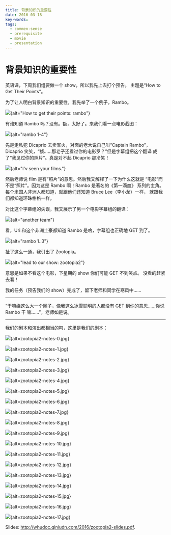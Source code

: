 ```yaml
---
title: 背景知识的重要性
date: 2016-03-18
key-words:
tags:
  - commen-sense
  - prerequisite
  - movie
  - presentation
---
```


背景知识的重要性
================

英语课，下周我们组要做一个 show，所以我先上去打个预告。
主题是“How to Get Their Points”。

为了让人明白背景知识的重要性，我先举了一个例子，Rambo。

![](http://whudoc.qiniudn.com/rambo/rambo-0.jpg){alt="How to get their points: rambo"}

有谁知道 Rambo 吗？没有。额，太好了。来我们看一点电影截图：

![](http://whudoc.qiniudn.com/rambo/rambo-1.jpg){alt="rambo 1-4"}

先是走私犯 Dicaprio 去卖军火，对面的老大说自己叫“Captain Rambo”，
Dicaprio 笑笑，“额……那老子还看过你的电影罗？”但是字幕组把这个翻译
成了“我见过你的照片”。真是对不起 Dicaprio 那冷笑！

![](http://whudoc.qiniudn.com/rambo/rambo-2.jpg){alt="I'v seen your films."}

然后老师说 film 是有“照片”的意思。然后我又解释了一下为什么这就是
“电影”而不是“照片”。因为这是 Rambo 啊！Rambo 是著名的《第一滴血》
系列的主角。每个米国人非洲人都知道，就跟他们还知道 Bruce Lee（李小龙）一样，
就跟我们都知道环珠格格一样。

对比这个字幕组的失误，我又展示了另一个电影字幕组的翻译：

![](http://whudoc.qiniudn.com/rambo/rambo-3.jpg){alt="another team"}

看，Uri 和这个非洲土豪都知道 Rambo 是啥，字幕组也正确地 GET 到了。

![](http://whudoc.qiniudn.com/rambo/rambo-4.jpg){alt="rambo 1..3"}

扯了这么一通，我引出了 Zootopia。

![](http://whudoc.qiniudn.com/rambo/rambo-5.jpg){alt="lead to our show: zootopia2"}

意思是如果不看这个电影，下星期的 show 你们可能 GET 不到笑点。
没看的赶紧去看！

我的任务（预告我们的 show）完成了，留下老师和同学在寒风中……

---

“干嘛绕这么大一个圈子，像我这么冰雪聪明的人都没有 GET 到你的意思……你说 Rambo 干
嘛……”，老师如是说。

---

我们的剧本和演出都相当的叼，这里是我们的剧本：

![](http://whudoc.qiniudn.com/2016/zootopia2-notes-0.jpg){alt=zootopia2-notes-0.jpg}

![](http://whudoc.qiniudn.com/2016/zootopia2-notes-1.jpg){alt=zootopia2-notes-1.jpg}

![](http://whudoc.qiniudn.com/2016/zootopia2-notes-2.jpg){alt=zootopia2-notes-2.jpg}

![](http://whudoc.qiniudn.com/2016/zootopia2-notes-3.jpg){alt=zootopia2-notes-3.jpg}

![](http://whudoc.qiniudn.com/2016/zootopia2-notes-4.jpg){alt=zootopia2-notes-4.jpg}

![](http://whudoc.qiniudn.com/2016/zootopia2-notes-5.jpg){alt=zootopia2-notes-5.jpg}

![](http://whudoc.qiniudn.com/2016/zootopia2-notes-6.jpg){alt=zootopia2-notes-6.jpg}

![](http://whudoc.qiniudn.com/2016/zootopia2-notes-7.jpg){alt=zootopia2-notes-7.jpg}

![](http://whudoc.qiniudn.com/2016/zootopia2-notes-8.jpg){alt=zootopia2-notes-8.jpg}

![](http://whudoc.qiniudn.com/2016/zootopia2-notes-9.jpg){alt=zootopia2-notes-9.jpg}

![](http://whudoc.qiniudn.com/2016/zootopia2-notes-10.jpg){alt=zootopia2-notes-10.jpg}

![](http://whudoc.qiniudn.com/2016/zootopia2-notes-11.jpg){alt=zootopia2-notes-11.jpg}

![](http://whudoc.qiniudn.com/2016/zootopia2-notes-12.jpg){alt=zootopia2-notes-12.jpg}

![](http://whudoc.qiniudn.com/2016/zootopia2-notes-13.jpg){alt=zootopia2-notes-13.jpg}

![](http://whudoc.qiniudn.com/2016/zootopia2-notes-14.jpg){alt=zootopia2-notes-14.jpg}

![](http://whudoc.qiniudn.com/2016/zootopia2-notes-15.jpg){alt=zootopia2-notes-15.jpg}

![](http://whudoc.qiniudn.com/2016/zootopia2-notes-16.jpg){alt=zootopia2-notes-16.jpg}

![](http://whudoc.qiniudn.com/2016/zootopia2-notes-17.jpg){alt=zootopia2-notes-17.jpg}

Slides: <http://whudoc.qiniudn.com/2016/zootopia2-slides.pdf>.

